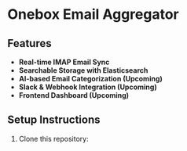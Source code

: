 # Onebox Email Aggregator

## Features
- **Real-time IMAP Email Sync**
- **Searchable Storage with Elasticsearch**
- **AI-based Email Categorization (Upcoming)**
- **Slack & Webhook Integration (Upcoming)**
- **Frontend Dashboard (Upcoming)**

## Setup Instructions
1. Clone this repository:
